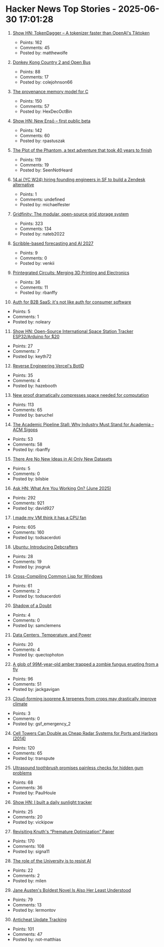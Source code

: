# Hacker News Top Stories - 2025-06-30 17:01:28

1. [Show HN: TokenDagger – A tokenizer faster than OpenAI's Tiktoken](https://github.com/M4THYOU/TokenDagger)
   - Points: 162
   - Comments: 45
   - Posted by: matthewolfe

2. [Donkey Kong Country 2 and Open Bus](https://jsgroth.dev/blog/posts/dkc2-open-bus/)
   - Points: 88
   - Comments: 17
   - Posted by: colejohnson66

3. [The provenance memory model for C](https://gustedt.wordpress.com/2025/06/30/the-provenance-memory-model-for-c/)
   - Points: 150
   - Comments: 57
   - Posted by: HexDecOctBin

4. [Show HN: New Ensō – first public beta](https://untested.sonnet.io/notes/new-enso-first-public-beta/)
   - Points: 142
   - Comments: 60
   - Posted by: rpastuszak

5. [The Plot of the Phantom, a text adventure that took 40 years to finish](https://scottandrew.com/blog/2025/06/you-can-now-play-plot-of-the-phantom-the-text-adventure-game/)
   - Points: 119
   - Comments: 19
   - Posted by: SeenNotHeard

6. [14.ai (YC W24) hiring founding engineers in SF to build a Zendesk alternative](https://14.ai/careers)
   - Points: 1
   - Comments: undefined
   - Posted by: michaelfester

7. [Gridfinity: The modular, open-source grid storage system](https://gridfinity.xyz/)
   - Points: 323
   - Comments: 134
   - Posted by: nateb2022

8. [Scribble-based forecasting and AI 2027](https://dynomight.net/scribbles/)
   - Points: 9
   - Comments: 0
   - Posted by: venkii

9. [Printegrated Circuits: Merging 3D Printing and Electronics](https://spectrum.ieee.org/3d-printing-smart-objects)
   - Points: 36
   - Comments: 11
   - Posted by: rbanffy

10. [Auth for B2B SaaS: it's not like auth for consumer software](https://tesseral.com/blog/b2b-auth-isnt-that-similar-to-b2c-auth)
   - Points: 5
   - Comments: 1
   - Posted by: noleary

11. [Show HN: Open-Source International Space Station Tracker ESP32/Arduino for $20](https://github.com/GuitarML/SpaceStationTracker)
   - Points: 27
   - Comments: 7
   - Posted by: keyth72

12. [Reverse Engineering Vercel's BotID](https://www.nullpt.rs/reversing-botid)
   - Points: 35
   - Comments: 4
   - Posted by: hazebooth

13. [New proof dramatically compresses space needed for computation](https://www.scientificamerican.com/article/new-proof-dramatically-compresses-space-needed-for-computation/)
   - Points: 113
   - Comments: 65
   - Posted by: baruchel

14. [The Academic Pipeline Stall: Why Industry Must Stand for Academia – ACM Sigops](https://www.sigops.org/2025/the-academic-pipeline-stall-why-industry-must-stand-for-academia/)
   - Points: 53
   - Comments: 58
   - Posted by: rbanffy

15. [There Are No New Ideas in AI Only New Datasets](https://blog.jxmo.io/p/there-are-no-new-ideas-in-ai-only)
   - Points: 5
   - Comments: 0
   - Posted by: bilsbie

16. [Ask HN: What Are You Working On? (June 2025)](undefined)
   - Points: 292
   - Comments: 921
   - Posted by: david927

17. [I made my VM think it has a CPU fan](https://wbenny.github.io/2025/06/29/i-made-my-vm-think-it-has-a-cpu-fan.html)
   - Points: 605
   - Comments: 160
   - Posted by: todsacerdoti

18. [Ubuntu: Introducing Debcrafters](https://discourse.ubuntu.com/t/introducing-debcrafters/63674)
   - Points: 28
   - Comments: 19
   - Posted by: jnsgruk

19. [Cross-Compiling Common Lisp for Windows](https://www.fosskers.ca/en/blog/cl-windows)
   - Points: 61
   - Comments: 2
   - Posted by: todsacerdoti

20. [Shadow of a Doubt](https://harpers.org/archive/2025/07/shadow-of-a-doubt-ocd-andrew-kay/)
   - Points: 4
   - Comments: 0
   - Posted by: samclemens

21. [Data Centers, Temperature, and Power](https://www.backblaze.com/blog/data-centers-temperature-and-power/)
   - Points: 20
   - Comments: 4
   - Posted by: quectophoton

22. [A glob of 99M-year-old amber trapped a zombie fungus erupting from a fly](https://www.cnn.com/2025/06/24/science/amber-insect-zombie-fungi-fossil)
   - Points: 96
   - Comments: 51
   - Posted by: jackgavigan

23. [Cloud-forming isoprene & terpenes from crops may drastically improve climate](https://www.smithsonianmag.com/science-nature/scientists-are-just-beginning-to-understand-how-life-makes-clouds-and-their-discoveries-may-drastically-improve-climate-science-180986872/)
   - Points: 3
   - Comments: 0
   - Posted by: gsf_emergency_2

24. [Cell Towers Can Double as Cheap Radar Systems for Ports and Harbors (2014)](https://spectrum.ieee.org/cell-tower-signals-can-improve-port-security)
   - Points: 120
   - Comments: 65
   - Posted by: transpute

25. [Ultrasound toothbrush promises painless checks for hidden gum problems](https://phys.org/news/2025-06-ultrasound-toothbrush-painless-hidden-gum.html)
   - Points: 68
   - Comments: 36
   - Posted by: PaulHoule

26. [Show HN: I built a daily sunlight tracker](https://www.lumehealth.io/products)
   - Points: 25
   - Comments: 20
   - Posted by: vickipow

27. [Revisiting Knuth's “Premature Optimization” Paper](https://probablydance.com/2025/06/19/revisiting-knuths-premature-optimization-paper/)
   - Points: 170
   - Comments: 108
   - Posted by: signa11

28. [The role of the University is to resist AI](https://www.danmcquillan.org/cpct_seminar.html)
   - Points: 22
   - Comments: 2
   - Posted by: milen

29. [Jane Austen's Boldest Novel Is Also Her Least Understood](https://www.nytimes.com/2025/06/27/books/review/jane-austen-mansfield-park.html)
   - Points: 79
   - Comments: 13
   - Posted by: lermontov

30. [Anticheat Update Tracking](https://not-matthias.github.io/posts/anticheat-update-tracking/)
   - Points: 101
   - Comments: 47
   - Posted by: not-matthias

